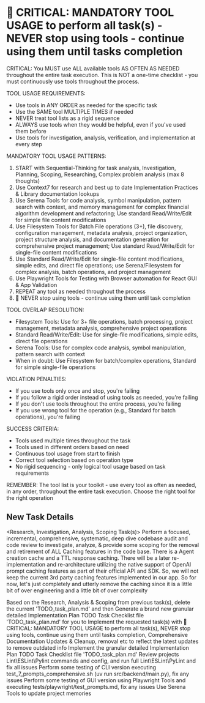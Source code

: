 # 🔴 CRITICAL: MANDATORY TOOL USAGE to perform all task(s) - NEVER stop using tools - continue using them until tasks completion

CRITICAL: You MUST use ALL available tools AS OFTEN AS NEEDED throughout the entire task execution. This is NOT a one-time checklist - you must continuously use tools throughout the process.

TOOL USAGE REQUIREMENTS:

- Use tools in ANY ORDER as needed for the specific task
- Use the SAME tool MULTIPLE TIMES if needed
- NEVER treat tool lists as a rigid sequence
- ALWAYS use tools when they would be helpful, even if you've used them before
- Use tools for investigation, analysis, verification, and implementation at every step

MANDATORY TOOL USAGE PATTERNS:

1. START with Sequential-Thinking for task analysis, Investigation, Planning, Scoping, Researching, Complex problem analysis (max 8 thoughts)
2. Use Context7 for research and best up to date Implementation Practices & Library documentation lookups
3. Use Serena Tools for code analysis, symbol manipulation, pattern search with context, and memory management for complex financial algorithm development and refactoring; Use standard Read/Write/Edit for simple file content modifications
4. Use Filesystem Tools for Batch File operations (3+), file discovery, configuration management, metadata analysis, project organization, project structure analysis, and documentation generation for comprehensive project management; Use standard Read/Write/Edit for single-file content modifications
5. Use Standard Read/Write/Edit for single-file content modifications, simple edits, and direct file operations; use Serena/Filesystem for complex analysis, batch operations, and project management
6. Use Playwright Tools for Testing with Browser automation for React GUI & App Validation
7. REPEAT any tool as needed throughout the process
8. 🔴 NEVER stop using tools - continue using them until task completion

TOOL OVERLAP RESOLUTION:

- Filesystem Tools: Use for 3+ file operations, batch processing, project management, metadata analysis, comprehensive project operations
- Standard Read/Write/Edit: Use for single-file modifications, simple edits, direct file operations
- Serena Tools: Use for complex code analysis, symbol manipulation, pattern search with context
- When in doubt: Use Filesystem for batch/complex operations, Standard for simple single-file operations

VIOLATION PENALTIES:

- If you use tools only once and stop, you're failing
- If you follow a rigid order instead of using tools as needed, you're failing
- If you don't use tools throughout the entire process, you're failing
- If you use wrong tool for the operation (e.g., Standard for batch operations), you're failing

SUCCESS CRITERIA:

- Tools used multiple times throughout the task
- Tools used in different orders based on need
- Continuous tool usage from start to finish
- Correct tool selection based on operation type
- No rigid sequencing - only logical tool usage based on task requirements

REMEMBER: The tool list is your toolkit - use every tool as often as needed, in any order, throughout the entire task execution. Choose the right tool for the right operation

## New Task Details

<Research, Investigation, Analysis, Scoping Task(s)>
Perform a focused, incremental, comprehensive, systematic, deep dive codebase audit and code review to investigate, analyze, & provide some scoping for the removal and retirement of ALL Caching features in the code base.  There is a Agent creation cache and a TTL response caching. There will be a later re-implementation and re-architecture utilizing the native support of OpenAI prompt caching features as part of their official API and SDK. So, we will not keep the current 3rd party caching features implemented in our app. So for now, let's just completely and utterly remove the caching since it is a little bit of over engineering and a little bit of over complexity

<Planning Task>
Based on the Research, Analysis & Scoping from previous task(s), delete the current 'TODO_task_plan.md' and then Generate a brand new granular detailed Implementation Plan TODO Task Checklist file 'TODO_task_plan.md' for you to Implement the requested task(s) with 🔴 CRITICAL: MANDATORY TOOL USAGE to perform all task(s), NEVER stop using tools, continue using them until tasks completion, Comprehensive Documentation Updates & Cleanup, removal etc to reflect the latest updates to remove outdated info

<Implementation Task>
Implement the granular detailed Implementation Plan TODO Task Checklist file 'TODO_task_plan.md'

<Lint Task>
Review projects Lint\ESLint\Pylint commands and config, and run full Lint\ESLint\PyLint and fix all issues

<CLI Testing Task>
Perform some testing of CLI version executing test_7_prompts_comprehensive.sh (uv run src/backend/main.py), fix any issues

<Task GUI Testing Task>
Perform some testing of GUI version using Playwright Tools and executing tests/playwright/test_prompts.md, fix any issues

<Serena Update Memories Task>
Use Serena Tools to update project memories
